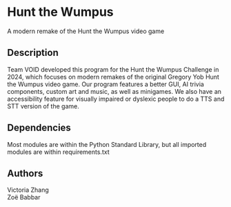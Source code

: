 # Hunt the Wumpus
A modern remake of the Hunt the Wumpus video game

## Description
Team VOID developed this program for the Hunt the Wumpus Challenge in 2024, which focuses on modern remakes of the original Gregory Yob Hunt the Wumpus video game. Our program features a better GUI, AI trivia components, custom art and music, as well as minigames. We also have an accessibility feature for visually impaired or dyslexic people to do a TTS and STT version of the game.

## Dependencies
Most modules are within the Python Standard Library, but all imported modules are within requirements.txt

## Authors
Victoria Zhang<br />
Zoë Babbar
